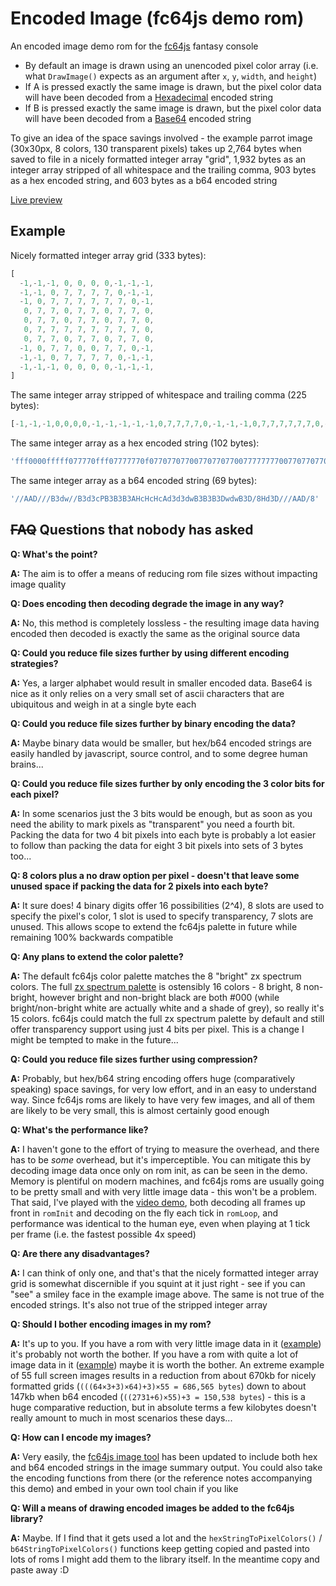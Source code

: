 # Encoded Image (fc64js demo rom)

An encoded image demo rom for the [fc64js](https://github.com/TheInvader360/fc64js) fantasy console

* By default an image is drawn using an unencoded pixel color array (i.e. what ```DrawImage()``` expects as an argument after ```x```, ```y```, ```width```, and ```height```)
* If A is pressed exactly the same image is drawn, but the pixel color data will have been decoded from a [Hexadecimal](https://en.wikipedia.org/wiki/Hexadecimal) encoded string
* If B is pressed exactly the same image is drawn, but the pixel color data will have been decoded from a [Base64](https://en.wikipedia.org/wiki/Base64) encoded string

To give an idea of the space savings involved - the example parrot image (30x30px, 8 colors, 130 transparent pixels) takes up 2,764 bytes when saved to file in a nicely formatted integer array "grid", 1,932 bytes as an integer array stripped of all whitespace and the trailing comma, 903 bytes as a hex encoded string, and 603 bytes as a b64 encoded string

[Live preview](https://theinvader360.github.io/fc64js/rom/demo/encoded-image/)

## Example

Nicely formatted integer array grid (333 bytes):

```js
[
  -1,-1,-1, 0, 0, 0, 0,-1,-1,-1,
  -1,-1, 0, 7, 7, 7, 7, 0,-1,-1,
  -1, 0, 7, 7, 7, 7, 7, 7, 0,-1,
   0, 7, 7, 0, 7, 7, 0, 7, 7, 0,
   0, 7, 7, 0, 7, 7, 0, 7, 7, 0,
   0, 7, 7, 7, 7, 7, 7, 7, 7, 0,
   0, 7, 7, 0, 7, 7, 0, 7, 7, 0,
  -1, 0, 7, 7, 0, 0, 7, 7, 0,-1,
  -1,-1, 0, 7, 7, 7, 7, 0,-1,-1,
  -1,-1,-1, 0, 0, 0, 0,-1,-1,-1,
]
```

The same integer array stripped of whitespace and trailing comma (225 bytes):

```js
[-1,-1,-1,0,0,0,0,-1,-1,-1,-1,-1,0,7,7,7,7,0,-1,-1,-1,0,7,7,7,7,7,7,0,-1,0,7,7,0,7,7,0,7,7,0,0,7,7,0,7,7,0,7,7,0,0,7,7,7,7,7,7,7,7,0,0,7,7,0,7,7,0,7,7,0,-1,0,7,7,0,0,7,7,0,-1,-1,-1,0,7,7,7,7,0,-1,-1,-1,-1,-1,0,0,0,0,-1,-1,-1]
```

The same integer array as a hex encoded string (102 bytes):

```js
'fff0000fffff077770fff07777770f0770770770077077077007777777700770770770f07700770fff077770fffff0000fff'
```

The same integer array as a b64 encoded string (69 bytes):

```js
'//AAD///B3dw//B3d3cPB3B3B3AHcHcHcAd3d3dwB3B3B3DwdwB3D/8Hd3D///AAD/8'
```

## ~~FAQ~~ Questions that nobody has asked

**Q: What's the point?**

**A:** The aim is to offer a means of reducing rom file sizes without impacting image quality

**Q: Does encoding then decoding degrade the image in any way?**

**A:** No, this method is completely lossless - the resulting image data having encoded then decoded is exactly the same as the original source data

**Q: Could you reduce file sizes further by using different encoding strategies?**

**A:** Yes, a larger alphabet would result in smaller encoded data. Base64 is nice as it only relies on a very small set of ascii characters that are ubiquitous and weigh in at a single byte each

**Q: Could you reduce file sizes further by binary encoding the data?**

**A:** Maybe binary data would be smaller, but hex/b64 encoded strings are easily handled by javascript, source control, and to some degree human brains...

**Q: Could you reduce file sizes further by only encoding the 3 color bits for each pixel?**

**A:** In some scenarios just the 3 bits would be enough, but as soon as you need the ability to mark pixels as "transparent" you need a fourth bit. Packing the data for two 4 bit pixels into each byte is probably a lot easier to follow than packing the data for eight 3 bit pixels into sets of 3 bytes too...

**Q: 8 colors plus a no draw option per pixel - doesn't that leave some unused space if packing the data for 2 pixels into each byte?**

**A:** It sure does! 4 binary digits offer 16 possibilities (2^4), 8 slots are used to specify the pixel's color, 1 slot is used to specify transparency, 7 slots are unused. This allows scope to extend the fc64js palette in future while remaining 100% backwards compatible

**Q: Any plans to extend the color palette?**

**A:** The default fc64js color palette matches the 8 "bright" zx spectrum colors. The full [zx spectrum palette](https://en.wikipedia.org/wiki/ZX_Spectrum_graphic_modes#/media/File:Zx-colors.png) is ostensibly 16 colors - 8 bright, 8 non-bright, however bright and non-bright black are both #000 (while bright/non-bright white are actually white and a shade of grey), so really it's 15 colors. fc64js could match the full zx spectrum palette by default and still offer transparency support using just 4 bits per pixel. This is a change I might be tempted to make in the future...

**Q: Could you reduce file sizes further using compression?**

**A:** Probably, but hex/b64 string encoding offers huge (comparatively speaking) space savings, for very low effort, and in an easy to understand way. Since fc64js roms are likely to have very few images, and all of them are likely to be very small, this is almost certainly good enough

**Q: What's the performance like?**

**A:** I haven't gone to the effort of trying to measure the overhead, and there has to be *some* overhead, but it's imperceptible. You can mitigate this by decoding image data once only on rom init, as can be seen in the demo. Memory is plentiful on modern machines, and fc64js roms are usually going to be pretty small and with very little image data - this won't be a problem. That said, I've played with the [video demo](https://theinvader360.github.io/fc64js/rom/demo/video/), both decoding all frames up front in ```romInit``` and decoding on the fly each tick in ```romLoop```, and performance was identical to the human eye, even when playing at 1 tick per frame (i.e. the fastest possible 4x speed)

**Q: Are there any disadvantages?**

**A:** I can think of only one, and that's that the nicely formatted integer array grid is somewhat discernible if you squint at it just right - see if you can "see" a smiley face in the example image above. The same is not true of the encoded strings. It's also not true of the stripped integer array

**Q: Should I bother encoding images in my rom?**

**A:** It's up to you. If you have a rom with very little image data in it ([example](https://github.com/TheInvader360/fc64js/blob/main/rom/demo/a-simple-game/main.js)) it's probably not worth the bother. If you have a rom with quite a lot of image data in it ([example](https://github.com/TheInvader360/fc64js/blob/main/rom/demo/video/data.js)) maybe it is worth the bother. An extreme example of 55 full screen images results in a reduction from about 670kb for nicely formatted grids (```(((64×3+3)×64)+3)×55 = 686,565 bytes```) down to about 147kb when b64 encoded (```((2731+6)×55)+3 = 150,538 bytes```) - this is a huge comparative reduction, but in absolute terms a few kilobytes doesn't really amount to much in most scenarios these days...

**Q: How can I encode my images?**

**A:** Very easily, the [fc64js image tool](https://github.com/TheInvader360/fc64js/tree/main/tools/image-tool) has been updated to include both hex and b64 encoded strings in the image summary output. You could also take the encoding functions from there (or the reference notes accompanying this demo) and embed in your own tool chain if you like

**Q: Will a means of drawing encoded images be added to the fc64js library?**

**A:** Maybe. If I find that it gets used a lot and the ```hexStringToPixelColors()``` / ```b64StringToPixelColors()``` functions keep getting copied and pasted into lots of roms I might add them to the library itself. In the meantime copy and paste away :D
